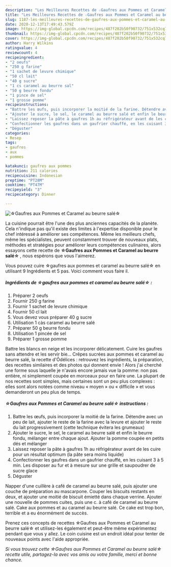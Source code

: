 ```yaml
---
description: "Les Meilleures Recettes de ☆Gaufres aux Pommes et Caramel au beurre salé☆"
title: "Les Meilleures Recettes de ☆Gaufres aux Pommes et Caramel au beurre salé☆"
slug: 1187-les-meilleures-recettes-de-gaufres-aux-pommes-et-caramel-au-beurre-sale
date: 2020-12-13T17:49:43.579Z
image: https://img-global.cpcdn.com/recipes/487f202b50f90732/751x532cq70/☆gaufres-aux-pommes-et-caramel-au-beurre-sale☆-photo-principale-de-la-recette.jpg
thumbnail: https://img-global.cpcdn.com/recipes/487f202b50f90732/751x532cq70/☆gaufres-aux-pommes-et-caramel-au-beurre-sale☆-photo-principale-de-la-recette.jpg
cover: https://img-global.cpcdn.com/recipes/487f202b50f90732/751x532cq70/☆gaufres-aux-pommes-et-caramel-au-beurre-sale☆-photo-principale-de-la-recette.jpg
author: Harry Wilkins
ratingvalue: 4
reviewcount: 4
recipeingredient:
- "2 oeufs"
- "250 g farine"
- "1 sachet de levure chimique"
- "50 cl lait"
- "40 g sucre"
- "1 cs caramel au beurre sal"
- "50 g beurre fondu"
- "1 pince de sel"
- "1 grosse pomme"
recipeinstructions:
- "Battre les œufs, puis incorporer la moitié de la farine. Détendre avec un peu de lait, ajouter le reste de la farine avec la levure et ajouter le reste du lait progressivement (cette technique évitera les grumeaux)"
- "Ajouter le sucre, le sel, le caramel au beurre salé et enfin le beurre fondu, mélanger entre chaque ajout. Ajouter la pomme coupée en petits dés et mélanger"
- "Laissez reposer la pâte à gaufres 1h au réfrigérateur avant de les cuire pour un résultat optimum (la pâte sera moins liquide)"
- "Confectionner les gaufres dans un gaufrier chauffé, en les cuisant 3 à 5 min. Les disposer au fur et à mesure sur une grille et saupoudrer de sucre glace"
- "Déguster"
categories:
- Resep
tags:
- gaufres
- aux
- pommes

katakunci: gaufres aux pommes 
nutrition: 211 calories
recipecuisine: Indonesian
preptime: "PT28M"
cooktime: "PT47M"
recipeyield: "3"
recipecategory: Dinner

---
```



![☆Gaufres aux Pommes et Caramel au beurre salé☆](https://img-global.cpcdn.com/recipes/487f202b50f90732/751x532cq70/☆gaufres-aux-pommes-et-caramel-au-beurre-sale☆-photo-principale-de-la-recette.jpg)

La cuisine pourrait être l'une des plus anciennes capacités de la planète. Cela n'indique pas qu'il existe des limites à l'expertise disponible pour le chef intéressé à améliorer ses compétences. Même les meilleurs chefs, même les spécialistes, peuvent constamment trouver de nouveaux plats, méthodes et stratégies pour améliorer leurs compétences culinaires, alors essayons cette recette de <strong> ☆Gaufres aux Pommes et Caramel au beurre salé☆ </strong>, nous espérons que vous l'aimerez.

<!--inarticleads1-->

Vous pouvez cuire ☆gaufres aux pommes et caramel au beurre salé☆ en utilisant 9 Ingrédients et 5 pas. Voici comment vous faire il.

##### Ingrédients de ☆gaufres aux pommes et caramel au beurre salé☆ :

1. Préparer 2 oeufs
1. Fournir 250 g farine
1. Fournir 1 sachet de levure chimique
1. Fournir 50 cl lait
1. Vous devez vous préparer 40 g sucre
1. Utilisation 1 càs caramel au beurre salé
1. Préparer 50 g beurre fondu
1. Utilisation 1 pincée de sel
1. Préparer 1 grosse pomme


Battre les blancs en neige et les incorporer délicatement. Cuire les gaufres sans attendre et les servir bie… Crêpes sucrées aux pommes et caramel au beurre salé, la recette d&#39;Ôdélices : retrouvez les ingrédients, la préparation, des recettes similaires et des photos qui donnent envie ! Alors j&#39;ai cherché une forme sous laquelle je n&#39;avais encore jamais vue la pomme: non pas entière, ni simplement coupée en morceaux pour en faire une. La plupart de nos recettes sont simples, mais certaines sont un peu plus complexes : elles sont alors notées comme niveau « moyen » ou « difficile » et vous demanderont un peu plus de temps. 

<!--inarticleads2-->

##### ☆Gaufres aux Pommes et Caramel au beurre salé☆ instructions :

1. Battre les œufs, puis incorporer la moitié de la farine. Détendre avec un peu de lait, ajouter le reste de la farine avec la levure et ajouter le reste du lait progressivement (cette technique évitera les grumeaux)
1. Ajouter le sucre, le sel, le caramel au beurre salé et enfin le beurre fondu, mélanger entre chaque ajout. Ajouter la pomme coupée en petits dés et mélanger
1. Laissez reposer la pâte à gaufres 1h au réfrigérateur avant de les cuire pour un résultat optimum (la pâte sera moins liquide)
1. Confectionner les gaufres dans un gaufrier chauffé, en les cuisant 3 à 5 min. Les disposer au fur et à mesure sur une grille et saupoudrer de sucre glace
1. Déguster


Napper d&#39;une cuillère à café de caramel au beurre salé, puis ajouter une couche de préparation au mascarpone. Couper les biscuits restants en deux, et ajouter une moitié de biscuit émietté dans chaque verrine. Ajouter une nouvelle de pommes cuites, puis une c. à café de caramel au beurre salé. Cake aux pommes et au caramel au beurre salé. Ce cake est trop bon, terrible et a eu énormément de succès. 

<!--inarticleads1-->

<p>
Prenez ces concepts de recettes ☆Gaufres aux Pommes et Caramel au beurre salé☆ et utilisez-les également et peut-être même expérimentez pendant que vous y allez. Le coin cuisine est un endroit idéal pour tenter de nouveaux points avec l'aide appropriée.
</p>

<p>
<i>Si vous trouvez cette ☆Gaufres aux Pommes et Caramel au beurre salé☆ recette utile, partagez-la avec vos amis ou votre famille, merci et bonne chance.</i>
</p>
